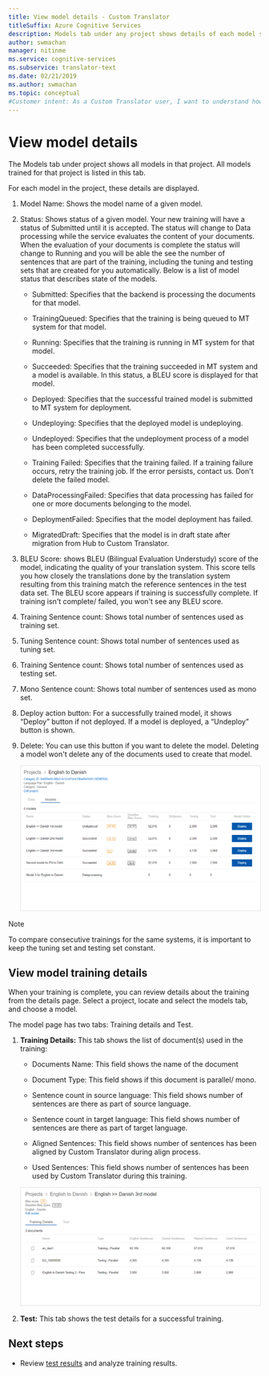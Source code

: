 ```yaml
---
title: View model details - Custom Translator
titleSuffix: Azure Cognitive Services
description: Models tab under any project shows details of each model such as model name, model status, BLEU score, training, tuning, testing sentence count.
author: swmachan
manager: nitinme
ms.service: cognitive-services
ms.subservice: translator-text
ms.date: 02/21/2019
ms.author: swmachan
ms.topic: conceptual
#Customer intent: As a Custom Translator user, I want to understand how to view model details, so that I can review details of each translation model.
---
```


# View model details

The Models tab under project shows all models in that project. All models trained for that project is listed in this tab.

For each model in the project, these details are displayed.

1. Model Name: Shows the model name of a given model.

2. Status: Shows status of a given model. Your new training will have a status
    of Submitted until it is accepted. The status will change to Data processing
    while the service evaluates the content of your documents. When the
    evaluation of your documents is complete the status will change to Running
    and you will be able the see the number of sentences that are part of the
    training, including the tuning and testing sets that are created for you
    automatically. Below is a list of model status that describes state of the models.

    - Submitted: Specifies that the backend is processing the documents for that model.

    - TrainingQueued: Specifies that the training is being queued to MT system for that model.

    - Running: Specifies that the training is running in MT system for that model.

    - Succeeded: Specifies that the training succeeded in MT system and a model is available. In this status, a BLEU score is displayed for that model.

    - Deployed: Specifies that the successful trained model is submitted to MT system for deployment.

    - Undeploying: Specifies that the deployed model is undeploying.

    - Undeployed: Specifies that the undeployment process of a model has been completed successfully.

    - Training Failed: Specifies that the training failed. If a training failure occurs, retry the training job. If the error persists, contact us. Don't delete the failed model.

    - DataProcessingFailed: Specifies that data processing has failed for one or more documents belonging to the model.

    - DeploymentFailed: Specifies that the model deployment has failed.

    - MigratedDraft: Specifies that the model is in draft state after migration from Hub to Custom Translator.

3. BLEU Score: shows BLEU (Bilingual Evaluation Understudy) score of the model,
    indicating the quality of your translation system. This score tells you how
    closely the translations done by the translation system resulting from this
    training match the reference sentences in the test data set. The BLEU score appears if training is successfully complete. If training isn't complete/ failed, you won't see any BLEU score.

4. Training Sentence count: Shows total number of sentences used as training
    set.

5. Tuning Sentence count: Shows total number of sentences used as tuning set.

6.  Training Sentence count: Shows total number of sentences used as testing
    set.

7.  Mono Sentence count: Shows total number of sentences used as mono set.

8.  Deploy action button: For a successfully trained model, it shows “Deploy”
    button if not deployed. If a model is deployed, a “Undeploy”
    button is shown.

9. Delete: You can use this button if you want to delete the model. Deleting a
    model won't delete any of the documents used to create that model.

    ![View model details](media/how-to/how-to-view-model-details.png)

>[!Note]
>To compare consecutive trainings for the same systems, it is important to keep the tuning set and testing set constant.

## View model training details

When your training is complete, you can review details about the training from the details page. Select a project, locate and select the models tab, and choose a model.

The model page has two tabs: Training details and Test.

1.  **Training Details:** This tab shows the list of document(s) used in the training:

    -  Documents Name: This field shows the name of the document

    -  Document Type: This field shows if this document is parallel/ mono.

    -  Sentence count in source language: This field shows number of sentences are there as part of source language.

    -  Sentence count in target language: This field shows number of sentences are there as part of target language.

    -  Aligned Sentences: This field shows number of sentences has been aligned by Custom Translator during align process.

    -  Used Sentences: This field shows number of sentences has been used by Custom Translator during this training.

    ![Model training details](media/how-to/how-to-model-training-details.png)

2.  **Test:** This tab shows the test details for a successful training.

## Next steps

- Review [test results](how-to-view-system-test-results.md) and analyze training results.
